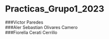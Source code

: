 # Practicas_Grupo1_2023

###Victor Paredes  
###Aler Sebastian Olivares Camero  
###Fiorella Cerati Cerrillo  
